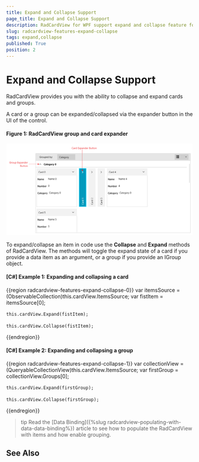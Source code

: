```yaml
---
title: Expand and Collapse Support
page_title: Expand and Collapse Support
description: RadCardView for WPF support expand and collapse feature for its items.
slug: radcardview-features-expand-collapse
tags: expand,collapse
published: True
position: 2
---
```


# Expand and Collapse Support

RadCardView provides you with the ability to collapse and expand cards and groups.

A card or a group can be expanded/collapsed via the expander button in the UI of the control.

#### Figure 1: RadCardView group and card expander
![](images/radcardview-features-expand-collapse-0.png)

To expand/collapse an item in code use the __Collapse__ and __Expand__ methods of RadCardView. The methods will toggle the expand state of a card if you provide a data item as an argument, or a group if you provide an IGroup object.

#### __[C#] Example 1: Expanding and collapsing a card__
{{region radcardview-features-expand-collapse-0}}
	var itemsSource = (ObservableCollection<MyDataItem>)this.cardView.ItemsSource;
	var fistItem = itemsSource[0];
	
	this.cardView.Expand(fistItem);

	this.cardView.Collapse(fistItem);
{{endregion}}

#### __[C#] Example 2: Expanding and collapsing a group__
{{region radcardview-features-expand-collapse-1}}
	var collectionView = (QueryableCollectionView)this.cardView.ItemsSource;
	var firstGroup = collectionView.Groups[0];
	
	this.cardView.Expand(firstGroup);

	this.cardView.Collapse(firstGroup);
{{endregion}}

>tip Read the [Data Binding]({%slug radcardview-populating-with-data-data-binding%}) article to see how to populate the RadCardView with items and how enable grouping.

## See Also